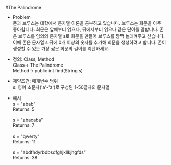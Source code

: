 #The Palindrome

* Problem<br/>
존과 브루스는 대학에서 문자열 이론을 공부하고 있습니다. 브루스는 회문을 아주 좋아합니다.
회문은 앞에부터 읽으나, 뒤에서부터 읽으나 같은 단어를 말합니다. 
존은 브루스를 임의의 문자열 s로 회문을 만들어 브루스를 깜짝 놀래켜주고 싶습니다. 
이때 존은 문자열 s 뒤에 0개 이상의 숫자를 추가해 회문을 생성하려고 합니다. 
존이 생성할 수 있는 가장 짧은 회문의 길이를 리턴하세요.<br/>

* 정의: Class, Method<br/>
Class-> The Palindrome<br/>
Method-> public int find(String s)<br/>

* 제약조건: 매개변수 범위<br/>
s: 영어 소문자('a'-'z')로 구성된 1-50글자의 문자열<br/>

* 예시<br/>
s = "abab"<br/>
Returns: 5<br/><br/>
s = "abacaba"<br/>
Returns: 7<br/><br/>
s = "qwerty"<br/>
Returns: 11<br/><br/>
s = "abdfhdyrbdbsdfghjkllkjhgfds"<br/>
Returns: 38
